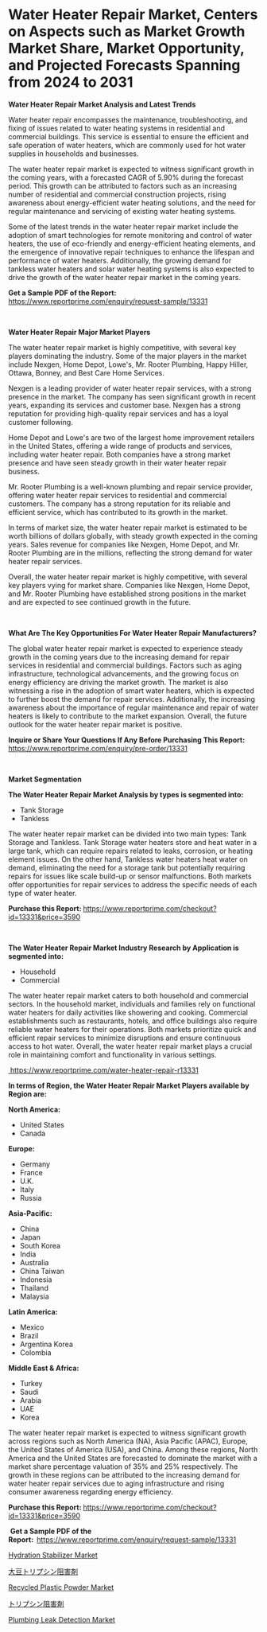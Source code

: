 <p><h1>Water Heater Repair Market, Centers on Aspects such as Market Growth Market Share, Market Opportunity, and Projected Forecasts Spanning from 2024 to 2031</h1></p><p><strong>Water Heater Repair Market Analysis and Latest Trends</strong></p>
<p><p>Water heater repair encompasses the maintenance, troubleshooting, and fixing of issues related to water heating systems in residential and commercial buildings. This service is essential to ensure the efficient and safe operation of water heaters, which are commonly used for hot water supplies in households and businesses.</p><p>The water heater repair market is expected to witness significant growth in the coming years, with a forecasted CAGR of 5.90% during the forecast period. This growth can be attributed to factors such as an increasing number of residential and commercial construction projects, rising awareness about energy-efficient water heating solutions, and the need for regular maintenance and servicing of existing water heating systems.</p><p>Some of the latest trends in the water heater repair market include the adoption of smart technologies for remote monitoring and control of water heaters, the use of eco-friendly and energy-efficient heating elements, and the emergence of innovative repair techniques to enhance the lifespan and performance of water heaters. Additionally, the growing demand for tankless water heaters and solar water heating systems is also expected to drive the growth of the water heater repair market in the coming years.</p></p>
<p><strong>Get a Sample PDF of the Report:&nbsp;</strong> <a href="https://www.reportprime.com/enquiry/request-sample/13331">https://www.reportprime.com/enquiry/request-sample/13331</a></p>
<p>&nbsp;</p>
<p><strong>Water Heater Repair Major Market Players</strong></p>
<p><p>The water heater repair market is highly competitive, with several key players dominating the industry. Some of the major players in the market include Nexgen, Home Depot, Lowe's, Mr. Rooter Plumbing, Happy Hiller, Ottawa, Bonney, and Best Care Home Services.</p><p>Nexgen is a leading provider of water heater repair services, with a strong presence in the market. The company has seen significant growth in recent years, expanding its services and customer base. Nexgen has a strong reputation for providing high-quality repair services and has a loyal customer following.</p><p>Home Depot and Lowe's are two of the largest home improvement retailers in the United States, offering a wide range of products and services, including water heater repair. Both companies have a strong market presence and have seen steady growth in their water heater repair business.</p><p>Mr. Rooter Plumbing is a well-known plumbing and repair service provider, offering water heater repair services to residential and commercial customers. The company has a strong reputation for its reliable and efficient service, which has contributed to its growth in the market.</p><p>In terms of market size, the water heater repair market is estimated to be worth billions of dollars globally, with steady growth expected in the coming years. Sales revenue for companies like Nexgen, Home Depot, and Mr. Rooter Plumbing are in the millions, reflecting the strong demand for water heater repair services.</p><p>Overall, the water heater repair market is highly competitive, with several key players vying for market share. Companies like Nexgen, Home Depot, and Mr. Rooter Plumbing have established strong positions in the market and are expected to see continued growth in the future.</p></p>
<p>&nbsp;</p>
<p><strong>What Are The Key Opportunities For Water Heater Repair Manufacturers?</strong></p>
<p><p>The global water heater repair market is expected to experience steady growth in the coming years due to the increasing demand for repair services in residential and commercial buildings. Factors such as aging infrastructure, technological advancements, and the growing focus on energy efficiency are driving the market growth. The market is also witnessing a rise in the adoption of smart water heaters, which is expected to further boost the demand for repair services. Additionally, the increasing awareness about the importance of regular maintenance and repair of water heaters is likely to contribute to the market expansion. Overall, the future outlook for the water heater repair market is positive.</p></p>
<p><strong>Inquire or Share Your Questions If Any Before Purchasing This Report:</strong> <a href="https://www.reportprime.com/enquiry/pre-order/13331">https://www.reportprime.com/enquiry/pre-order/13331</a></p>
<p>&nbsp;</p>
<p><strong>Market Segmentation</strong></p>
<p><strong>The Water Heater Repair Market Analysis by types is segmented into:</strong></p>
<p><ul><li>Tank Storage</li><li>Tankless</li></ul></p>
<p><p>The water heater repair market can be divided into two main types: Tank Storage and Tankless. Tank Storage water heaters store and heat water in a large tank, which can require repairs related to leaks, corrosion, or heating element issues. On the other hand, Tankless water heaters heat water on demand, eliminating the need for a storage tank but potentially requiring repairs for issues like scale build-up or sensor malfunctions. Both markets offer opportunities for repair services to address the specific needs of each type of water heater.</p></p>
<p><strong>Purchase this Report:&nbsp;</strong><a href="https://www.reportprime.com/checkout?id=13331&price=3590">https://www.reportprime.com/checkout?id=13331&price=3590</a></p>
<p>&nbsp;</p>
<p><strong>The Water Heater Repair Market Industry Research by Application is segmented into:</strong></p>
<p><ul><li>Household</li><li>Commercial</li></ul></p>
<p><p>The water heater repair market caters to both household and commercial sectors. In the household market, individuals and families rely on functional water heaters for daily activities like showering and cooking. Commercial establishments such as restaurants, hotels, and office buildings also require reliable water heaters for their operations. Both markets prioritize quick and efficient repair services to minimize disruptions and ensure continuous access to hot water. Overall, the water heater repair market plays a crucial role in maintaining comfort and functionality in various settings.</p></p>
<p><a href="https://www.reportprime.com/water-heater-repair-r13331">&nbsp;https://www.reportprime.com/water-heater-repair-r13331</a></p>
<p><strong>In terms of Region, the Water Heater Repair Market Players available by Region are:</strong></p>
<p>
    <p> <strong> North America: </strong>
        <ul>
            <li>United States</li>
            <li>Canada</li>
        </ul>
        </p> 
    <p> <strong> Europe: </strong>
        <ul>
            <li>Germany</li>
            <li>France</li>
            <li>U.K.</li>
            <li>Italy</li>
            <li>Russia</li>
        </ul>
        </p> 
    <p> <strong> Asia-Pacific: </strong>
        <ul>
            <li>China</li>
            <li>Japan</li>
            <li>South Korea</li>
            <li>India</li>
            <li>Australia</li>
            <li>China Taiwan</li>
            <li>Indonesia</li>
            <li>Thailand</li>
            <li>Malaysia</li>
        </ul>
        </p> 
    <p> <strong> Latin America: </strong>
        <ul>
            <li>Mexico</li>
            <li>Brazil</li>
            <li>Argentina Korea</li>
            <li>Colombia</li>
        </ul>
        </p> 
    <p> <strong> Middle East & Africa: </strong>
        <ul>
            <li>Turkey</li>
            <li>Saudi</li>
            <li>Arabia</li>
            <li>UAE</li>
            <li>Korea</li>
        </ul>
    </p>
    </p>
<p><p>The water heater repair market is expected to witness significant growth across regions such as North America (NA), Asia Pacific (APAC), Europe, the United States of America (USA), and China. Among these regions, North America and the United States are forecasted to dominate the market with a market share percentage valuation of 35% and 25% respectively. The growth in these regions can be attributed to the increasing demand for water heater repair services due to aging infrastructure and rising consumer awareness regarding energy efficiency.</p></p>
<p><strong>Purchase this Report: </strong><a href="https://www.reportprime.com/checkout?id=13331&price=3590">https://www.reportprime.com/checkout?id=13331&price=3590</a></p>
<p>&nbsp;<strong>Get a Sample PDF of the Report:&nbsp;&nbsp;</strong><a href="https://www.reportprime.com/enquiry/request-sample/13331">https://www.reportprime.com/enquiry/request-sample/13331</a></p>
<p><strong></strong></p>
<p><p><a href="https://issuu.com/reportprime-2/docs/hydration-stabilizer-market-size-2030.pptx">Hydration Stabilizer Market</a></p><p><a href="https://github.com/dzy793153605/Market-Research-Report-List-1/blob/main/347969024424.md">大豆トリプシン阻害剤</a></p><p><a href="https://issuu.com/reportprime-2/docs/recycled-plastic-powder-market-size-2030.pptx">Recycled Plastic Powder Market</a></p><p><a href="https://github.com/EthanMorar2011/Market-Research-Report-List-1/blob/main/560048724425.md">トリプシン阻害剤</a></p><p><a href="https://github.com/jj19131/Market-Research-Report-List-2/blob/main/plumbing-leak-detection-market.md">Plumbing Leak Detection Market</a></p></p>